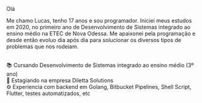 Olá

<!--
**lucassdezembro/lucassdezembro** is a ✨ _special_ ✨ repository because its `README.md` (this file) appears on your GitHub profile.

Here are some ideas to get you started:

- 🔭 I’m currently working on ...
- 🌱 I’m currently learning ...
- 👯 I’m looking to collaborate on ...
- 🤔 I’m looking for help with ...
- 💬 Ask me about ...
- 📫 How to reach me: ...
- 😄 Pronouns: ...
- ⚡ Fun fact: ...
-->

Me chamo Lucas, tenho 17 anos e sou programador. Iniciei meus estudos em 2020, no primeiro ano de Desenvolvimento de Sistemas integrado ao ensino médio na ETEC de Nova Odessa. Me apaixonei pela programação e desde então evoluo dia após dia para solucionar os diversos tipos de problemas que nos rodeiam.
<br/>
<br/>

📚 Cursando Desenvolvimento de Sistemas integrado ao ensino médio (3º ano)
<br/>
💼 Estagiando na empresa Diletta Solutions
<br/>
⚙ Experiencia com backend em Golang, Bitbucket Pipelines, Shell Script, Flutter, testes automatizados, etc
<br/>
 
